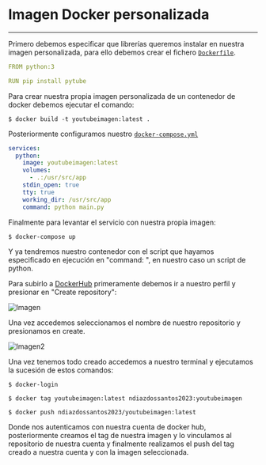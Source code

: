 # Imagen Docker personalizada


---
Primero debemos especificar que librerías queremos instalar en nuestra imagen personalizada, para ello debemos crear el fichero [```Dockerfile```](https://github.com/ndiazdossantos/proyectoYoutube/blob/master/Dockerfile).

```yml
FROM python:3

RUN pip install pytube

```
Para crear nuestra propia imagen personalizada de un contenedor de docker debemos ejecutar el comando:


`$ docker build -t youtubeimagen:latest .`

Posteriormente configuramos nuestro [```docker-compose.yml```](https://github.com/ndiazdossantos/proyectoYoutube/blob/master/docker-compose.yml)

```yml
services:
  python:
    image: youtubeimagen:latest
    volumes:
      - .:/usr/src/app
    stdin_open: true
    tty: true
    working_dir: /usr/src/app
    command: python main.py 
```
Finalmente para levantar el servicio con nuestra propia imagen:

`$ docker-compose up`


Y ya tendremos nuestro contenedor con el script que hayamos especificado en ejecución en "command: ", en nuestro caso un script de python.

Para subirlo a [DockerHub](https://hub.docker.com/) primeramente debemos ir a nuestro perfil y presionar en "Create repository":

![Imagen](https://i.imgur.com/dWgMmFr.png)

Una vez accedemos seleccionamos el nombre de nuestro repositorio y presionamos en create.

![Imagen2](https://i.imgur.com/XDNq9GP.png)

Una vez tenemos todo creado accedemos a nuestro terminal y ejecutamos la sucesión de estos comandos:

`$ docker-login`

`$ docker tag youtubeimagen:latest ndiazdossantos2023:youtubeimagen`

`$ docker push ndiazdossantos2023/youtubeimagen:latest`

Donde nos autenticamos con nuestra cuenta de docker hub, posteriormente creamos el tag de nuestra imagen y lo vinculamos al repositorio de nuestra cuenta y finalmente realizamos el push del tag creado a nuestra cuenta y con la imagen seleccionada.